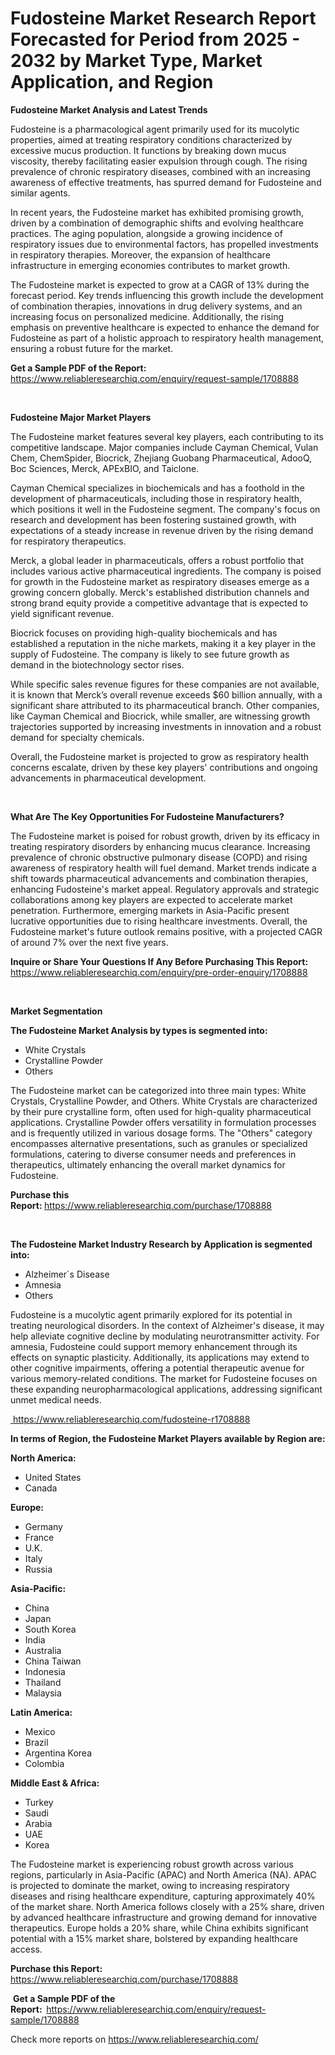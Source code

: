 <p><h1>Fudosteine Market Research Report Forecasted for Period from 2025 -  2032 by Market Type, Market Application, and Region</h1></p><p><strong>Fudosteine Market Analysis and Latest Trends</strong></p>
<p><p>Fudosteine is a pharmacological agent primarily used for its mucolytic properties, aimed at treating respiratory conditions characterized by excessive mucus production. It functions by breaking down mucus viscosity, thereby facilitating easier expulsion through cough. The rising prevalence of chronic respiratory diseases, combined with an increasing awareness of effective treatments, has spurred demand for Fudosteine and similar agents.</p><p>In recent years, the Fudosteine market has exhibited promising growth, driven by a combination of demographic shifts and evolving healthcare practices. The aging population, alongside a growing incidence of respiratory issues due to environmental factors, has propelled investments in respiratory therapies. Moreover, the expansion of healthcare infrastructure in emerging economies contributes to market growth.</p><p>The Fudosteine market is expected to grow at a CAGR of 13% during the forecast period. Key trends influencing this growth include the development of combination therapies, innovations in drug delivery systems, and an increasing focus on personalized medicine. Additionally, the rising emphasis on preventive healthcare is expected to enhance the demand for Fudosteine as part of a holistic approach to respiratory health management, ensuring a robust future for the market.</p></p>
<p><strong>Get a Sample PDF of the Report:&nbsp;</strong> <a href="https://www.reliableresearchiq.com/enquiry/request-sample/1708888?utm_campaign=1087&utm_medium=2&utm_source=Github&utm_content=ia&utm_term=10012025&utm_id=fudosteine">https://www.reliableresearchiq.com/enquiry/request-sample/1708888</a></p>
<p>&nbsp;</p>
<p><strong>Fudosteine Major Market Players</strong></p>
<p><p>The Fudosteine market features several key players, each contributing to its competitive landscape. Major companies include Cayman Chemical, Vulan Chem, ChemSpider, Biocrick, Zhejiang Guobang Pharmaceutical, AdooQ, Boc Sciences, Merck, APExBIO, and Taiclone. </p><p>Cayman Chemical specializes in biochemicals and has a foothold in the development of pharmaceuticals, including those in respiratory health, which positions it well in the Fudosteine segment. The company's focus on research and development has been fostering sustained growth, with expectations of a steady increase in revenue driven by the rising demand for respiratory therapeutics.</p><p>Merck, a global leader in pharmaceuticals, offers a robust portfolio that includes various active pharmaceutical ingredients. The company is poised for growth in the Fudosteine market as respiratory diseases emerge as a growing concern globally. Merck's established distribution channels and strong brand equity provide a competitive advantage that is expected to yield significant revenue.</p><p>Biocrick focuses on providing high-quality biochemicals and has established a reputation in the niche markets, making it a key player in the supply of Fudosteine. The company is likely to see future growth as demand in the biotechnology sector rises.</p><p>While specific sales revenue figures for these companies are not available, it is known that Merck’s overall revenue exceeds $60 billion annually, with a significant share attributed to its pharmaceutical branch. Other companies, like Cayman Chemical and Biocrick, while smaller, are witnessing growth trajectories supported by increasing investments in innovation and a robust demand for specialty chemicals. </p><p>Overall, the Fudosteine market is projected to grow as respiratory health concerns escalate, driven by these key players' contributions and ongoing advancements in pharmaceutical development.</p></p>
<p>&nbsp;</p>
<p><strong>What Are The Key Opportunities For Fudosteine Manufacturers?</strong></p>
<p><p>The Fudosteine market is poised for robust growth, driven by its efficacy in treating respiratory disorders by enhancing mucus clearance. Increasing prevalence of chronic obstructive pulmonary disease (COPD) and rising awareness of respiratory health will fuel demand. Market trends indicate a shift towards pharmaceutical advancements and combination therapies, enhancing Fudosteine's market appeal. Regulatory approvals and strategic collaborations among key players are expected to accelerate market penetration. Furthermore, emerging markets in Asia-Pacific present lucrative opportunities due to rising healthcare investments. Overall, the Fudosteine market's future outlook remains positive, with a projected CAGR of around 7% over the next five years.</p></p>
<p><strong>Inquire or Share Your Questions If Any Before Purchasing This Report:</strong> <a href="https://www.reliableresearchiq.com/enquiry/pre-order-enquiry/1708888?utm_campaign=1087&utm_medium=2&utm_source=Github&utm_content=ia&utm_term=10012025&utm_id=fudosteine">https://www.reliableresearchiq.com/enquiry/pre-order-enquiry/1708888</a></p>
<p>&nbsp;</p>
<p><strong>Market Segmentation</strong></p>
<p><strong>The Fudosteine Market Analysis by types is segmented into:</strong></p>
<p><ul><li>White Crystals</li><li>Crystalline Powder</li><li>Others</li></ul></p>
<p><p>The Fudosteine market can be categorized into three main types: White Crystals, Crystalline Powder, and Others. White Crystals are characterized by their pure crystalline form, often used for high-quality pharmaceutical applications. Crystalline Powder offers versatility in formulation processes and is frequently utilized in various dosage forms. The "Others" category encompasses alternative presentations, such as granules or specialized formulations, catering to diverse consumer needs and preferences in therapeutics, ultimately enhancing the overall market dynamics for Fudosteine.</p></p>
<p><strong>Purchase this Report:&nbsp;</strong><a href="https://www.reliableresearchiq.com/purchase/1708888?utm_campaign=1087&utm_medium=2&utm_source=Github&utm_content=ia&utm_term=10012025&utm_id=fudosteine">https://www.reliableresearchiq.com/purchase/1708888</a></p>
<p>&nbsp;</p>
<p><strong>The Fudosteine Market Industry Research by Application is segmented into:</strong></p>
<p><ul><li>Alzheimer`s Disease</li><li>Amnesia</li><li>Others</li></ul></p>
<p><p>Fudosteine is a mucolytic agent primarily explored for its potential in treating neurological disorders. In the context of Alzheimer's disease, it may help alleviate cognitive decline by modulating neurotransmitter activity. For amnesia, Fudosteine could support memory enhancement through its effects on synaptic plasticity. Additionally, its applications may extend to other cognitive impairments, offering a potential therapeutic avenue for various memory-related conditions. The market for Fudosteine focuses on these expanding neuropharmacological applications, addressing significant unmet medical needs.</p></p>
<p><a href="https://www.reliableresearchiq.com/fudosteine-r1708888?utm_campaign=1087&utm_medium=2&utm_source=Github&utm_content=ia&utm_term=10012025&utm_id=fudosteine">&nbsp;https://www.reliableresearchiq.com/fudosteine-r1708888</a></p>
<p><strong>In terms of Region, the Fudosteine Market Players available by Region are:</strong></p>
<p>
    <p> <strong> North America: </strong>
        <ul>
            <li>United States</li>
            <li>Canada</li>
        </ul>
        </p> 
    <p> <strong> Europe: </strong>
        <ul>
            <li>Germany</li>
            <li>France</li>
            <li>U.K.</li>
            <li>Italy</li>
            <li>Russia</li>
        </ul>
        </p> 
    <p> <strong> Asia-Pacific: </strong>
        <ul>
            <li>China</li>
            <li>Japan</li>
            <li>South Korea</li>
            <li>India</li>
            <li>Australia</li>
            <li>China Taiwan</li>
            <li>Indonesia</li>
            <li>Thailand</li>
            <li>Malaysia</li>
        </ul>
        </p> 
    <p> <strong> Latin America: </strong>
        <ul>
            <li>Mexico</li>
            <li>Brazil</li>
            <li>Argentina Korea</li>
            <li>Colombia</li>
        </ul>
        </p> 
    <p> <strong> Middle East & Africa: </strong>
        <ul>
            <li>Turkey</li>
            <li>Saudi</li>
            <li>Arabia</li>
            <li>UAE</li>
            <li>Korea</li>
        </ul>
    </p>
    </p>
<p><p>The Fudosteine market is experiencing robust growth across various regions, particularly in Asia-Pacific (APAC) and North America (NA). APAC is projected to dominate the market, owing to increasing respiratory diseases and rising healthcare expenditure, capturing approximately 40% of the market share. North America follows closely with a 25% share, driven by advanced healthcare infrastructure and growing demand for innovative therapeutics. Europe holds a 20% share, while China exhibits significant potential with a 15% market share, bolstered by expanding healthcare access.</p></p>
<p><strong>Purchase this Report: </strong><a href="https://www.reliableresearchiq.com/purchase/1708888?utm_campaign=1087&utm_medium=2&utm_source=Github&utm_content=ia&utm_term=10012025&utm_id=fudosteine">https://www.reliableresearchiq.com/purchase/1708888</a></p>
<p>&nbsp;<strong>Get a Sample PDF of the Report:&nbsp;&nbsp;</strong><a href="https://www.reliableresearchiq.com/enquiry/request-sample/1708888?utm_campaign=1087&utm_medium=2&utm_source=Github&utm_content=ia&utm_term=10012025&utm_id=fudosteine">https://www.reliableresearchiq.com/enquiry/request-sample/1708888</a></p>
<p><strong></strong></p>
<p>Check more reports on <a href="https://www.reliableresearchiq.com/?utm_campaign=1087&utm_medium=2&utm_source=Github&utm_content=ia&utm_term=10012025&utm_id=fudosteine">https://www.reliableresearchiq.com/</a></p>
